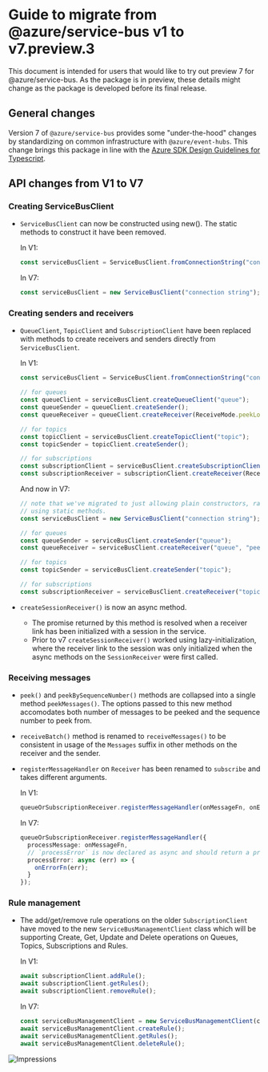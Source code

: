 # Guide to migrate from @azure/service-bus v1 to v7.preview.3

This document is intended for users that would like to try out preview 7
for @azure/service-bus. As the package is in preview, these details might
change as the package is developed before its final release.

## General changes

Version 7 of `@azure/service-bus` provides some "under-the-hood" changes
by standardizing on common infrastructure with `@azure/event-hubs`. This change
brings this package in line with the [Azure SDK Design Guidelines for Typescript](https://azure.github.io/azure-sdk/typescript_introduction.html#design-principles).

## API changes from V1 to V7

### Creating ServiceBusClient

- `ServiceBusClient` can now be constructed using new(). The static methods to
  construct it have been removed.

  In V1:

  ```typescript
  const serviceBusClient = ServiceBusClient.fromConnectionString("connection string");
  ```

  In V7:

  ```typescript
  const serviceBusClient = new ServiceBusClient("connection string");
  ```

### Creating senders and receivers

- `QueueClient`, `TopicClient` and `SubscriptionClient` have been replaced with methods to
  create receivers and senders directly from `ServiceBusClient`.

  In V1:

  ```typescript
  const serviceBusClient = ServiceBusClient.fromConnectionString("connection string");

  // for queues
  const queueClient = serviceBusClient.createQueueClient("queue");
  const queueSender = queueClient.createSender();
  const queueReceiver = queueClient.createReceiver(ReceiveMode.peekLock);

  // for topics
  const topicClient = serviceBusClient.createTopicClient("topic");
  const topicSender = topicClient.createSender();

  // for subscriptions
  const subscriptionClient = serviceBusClient.createSubscriptionClient("topic", "subscription");
  const subscriptionReceiver = subscriptionClient.createReceiver(ReceiveMode.peekLock);
  ```

  And now in V7:

  ```typescript
  // note that we've migrated to just allowing plain constructors, rather than
  // using static methods.
  const serviceBusClient = new ServiceBusClient("connection string");

  // for queues
  const queueSender = serviceBusClient.createSender("queue");
  const queueReceiver = serviceBusClient.createReceiver("queue", "peekLock");

  // for topics
  const topicSender = serviceBusClient.createSender("topic");

  // for subscriptions
  const subscriptionReceiver = serviceBusClient.createReceiver("topic", "subscription", "peekLock");
  ```

- `createSessionReceiver()` is now an async method. 
  - The promise returned by this method is resolved when a receiver link has been initialized with a session in the service.
  - Prior to v7 `createSessionReceiver()` worked using lazy-initialization, where the
receiver link to the session was only initialized when the async methods on the `SessionReceiver`
were first called.

### Receiving messages

* `peek()` and `peekBySequenceNumber()` methods are collapsed into a single method `peekMessages()`. 
The options passed to this new method accomodates both number of messages to be peeked and the sequence number to peek from.

* `receiveBatch()` method is renamed to `receiveMessages()` to be consistent in usage of the `Messages` suffix in other methods
on the receiver and the sender.

* `registerMessageHandler` on `Receiver` has been renamed to `subscribe` and takes different arguments.

  In V1:

  ```typescript
  queueOrSubscriptionReceiver.registerMessageHandler(onMessageFn, onErrorFn);
  ```

  In V7:

  ```typescript
  queueOrSubscriptionReceiver.registerMessageHandler({
    processMessage: onMessageFn,
    // `processError` is now declared as async and should return a promise.
    processError: async (err) => {
      onErrorFn(err);
    }
  });
  ```

### Rule management

* The add/get/remove rule operations on the older `SubscriptionClient` have moved to the new `ServiceBusManagementClient` class which will be supporting 
Create, Get, Update and Delete operations on Queues, Topics, Subscriptions and Rules.

  In V1:

  ```typescript
  await subscriptionClient.addRule();
  await subscriptionClient.getRules();
  await subscriptionClient.removeRule();
  ```

  In V7:

  ```typescript
  const serviceBusManagementClient = new ServiceBusManagementClient(connectionString);
  await serviceBusManagementClient.createRule();
  await serviceBusManagementClient.getRules();
  await serviceBusManagementClient.deleteRule();
  ```



![Impressions](https://azure-sdk-impressions.azurewebsites.net/api/impressions/azure-sdk-for-js%2Fsdk%2Fservicebus%2Fservice-bus%2FMIGRATIONGUIDE.png)

